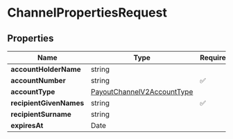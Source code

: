 # ChannelPropertiesRequest



## Properties

| Name | Type | Required | Description |
| ------------ | ------------- | ------------- | ------------- |
| **accountHolderName** | string |  |  |
**accountNumber** | string | ✅ |  |
**accountType** | [PayoutChannelV2AccountType](PayoutChannelV2AccountType.md) |  |  |
**recipientGivenNames** | string | ✅ |  |
**recipientSurname** | string |  |  |
**expiresAt** | Date |  |  |


